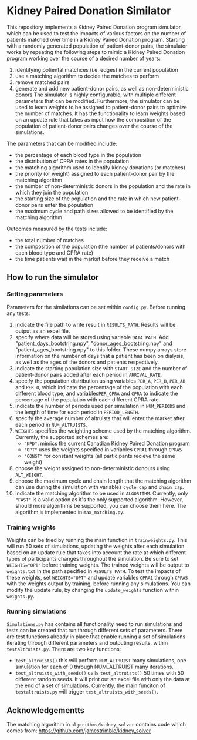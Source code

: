 # Kidney Paired Donation Similator
This repository implements a Kidney Paired Donation program simulator, which can be used to test the impacts of various factors on the number of patients matched over time in a Kidney Paired Donation program. Starting with a randomly generated population of patient-donor pairs, the simulator works by repeating the following steps to mimic a Kidney Paired Donation program working over the course of a desired number of years:
1. identifying potiental matchces (i.e. edges) in the current population
2. use a matching algorithm to decide the matches to perform
3. remove matched pairs
4. generate and add new patient-donor pairs, as well as non-deterministic donors
The simulator is highly configurable, with multiple different parameters that can be modified. Furthermore, the simulator can be used to learn weights to be assigned to patient-donor pairs to optimize the number of matches. It has the functionality to learn weights based on an update rule that takes as input how the composition of the population of patient-donor pairs changes over the course of the simulations.

The parameters that can be modified include: 
- the percentage of each blood type in the population
- the distribution of CPRA rates in the population
- the matching algorithm used to identify kidney donations (or matches)
- the priority (or weight) assigned to each patient-donor pair by the matching algorithm
- the number of non-deterministic donors in the population and the rate in which they join the population
- the starting size of the population and the rate in which new patient-donor pairs enter the population
- the maximum cycle and path sizes allowed to be identified by the matching algorithm

Outcomes measured by the tests include: 
- the total number of matches
- the composition of the population (the number of patients/donors with each blood type and CPRA rate)
- the time patients wait in the market before they receive a match

## How to run the simulator
### Setting parameters
Parameters for the similations can be set within `config.py`. Before running any tests:
1. indicate the file path to write result in `RESULTS_PATH`. Results will be output as an excel file.
2. specify where data will be stored using variable `DATA_PATH`. Add "patient_days_bootstring.npy", "donor_ages_bootstring.npy" and "patient_ages_bootstring.npy" to this folder. These numpy arrays store information on the number of days that a patient has been on dialysis, as well as the ages of the donors and patients respectively. 
3. indicate the starting population size with `START_SIZE` and the number of patient-donor pairs added after each period in `ARRIVAL_RATE`. 
4. specify the population distribution using variables `PER_A`, `PER_B`, `PER_AB` and `PER_O`, which indicate the percentage of the population with each different blood type, and variables`PER_CPRA` and `CPRA` to indicate the percentage of the population with each different CPRA rate. 
5. indicate the number of periods used per simulation in `NUM_PERIODS` and the length of time for each period in `PERIOD_LENGTH`.
6. specify the average number of altruists that will enter the market after each period in `NUM_ALTRUISTS`. 
7. `WEIGHTS` specifies the weighting scheme used by the matching algorithm. Currently, the supported schemes are:
    - `"KPD"`: mimics the current Canadian Kidney Paired Donation program
    - `"OPT"` uses the weights specified in variables `CPRA1` through `CPRA5`
    - `"CONST"` for constant weights (all participants recieve the same weight)
8. choose the weight assigned to non-deterministic donours using `ALT_WEIGHT`. 
9. choose the maximum cycle and chain length that the matching algorithm can use during the simulation with variables `cycle_cap` and `chain_cap`.
10. indicate the matching algorithm to be used in `ALGORITHM`. Currently, only `"FAST"` is a valid option as it's the only supported algorithm. However, should more algorithms be supported, you can choose them here. The algorithm is implemented in `max_matching.py`.
    
### Training weights
Weights can be tried by running the main function in `trainweights.py`. This will run 50 sets of simulations, updating the weights after each simulation based on an update rule that takes into account the rate at which different types of participants changes throughout the simulation. Be sure to set `WEIGHTS="OPT"` before training weights. The trained weights will be output to `weights.txt` in the path specified in `RESULTS_PATH`. To test the impacts of these weights, set `WEIGHTS="OPT"` and update variables `CPRA1` through `CPRA5` with the weights output by training, before running any simulations. You can modify the update rule, by changing the `update_weights` function within `weights.py`.  

### Running simulations
`Simulations.py` has contains all functionality need to run simulations and tests can be created that run through different sets of parameters. There are test functions already in place that enable running a set of simulations iterating through different parameters and outputing results, within `testaltruists.py`. There are two key functions:
 -   `test_altruists()` this will perform `NUM_ALTRUIST` many simulations, one simulation for each of 0 through NUM_ALTRUIST many iterations. 
 -   `test_altruists_with_seeds()` calls  `test_altruists()` 50 times with 50 different random seeds. It will print out an excel file with only the data at the end of a set of simulations. 
Currently, the main funciton of `testaltruists.py` will trigger `test_altruists_with_seeds()`.

## Acknowledgementts
The matching algorithm in `algorithms/kidney_solver` contains code which comes from: https://github.com/jamestrimble/kidney_solver 
